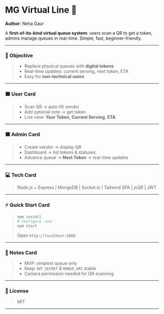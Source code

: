 # MG Virtual Line 🚀

**Author:** Neha Gaur

A **first-of-its-kind virtual queue system**: users scan a QR to get a token, admins manage queues in real-time. Simple, fast, beginner-friendly.

---

### 🎯 Objective

> * Replace physical queues with **digital tokens**
> * Real-time updates: current serving, next token, ETA
> * Easy for **non-technical users**

---

### 🟦 User Card

> * Scan QR → auto-fill vendor
> * Add optional note → get token
> * Live view: **Your Token**, **Current Serving**, **ETA**

---

### 🟩 Admin Card

> * Create vendor → display QR
> * Dashboard → list tokens & statuses
> * Advance queue → **Next Token** → real-time updates

---

### 💻 Tech Card

> Node.js + Express | MongoDB | Socket.io | Tailwind SPA | jsQR | JWT

---

### ⚡ Quick Start Card

> ```bash
> npm install
> # Configure .env
> npm start
> ```
>
> Open `http://localhost:3000`

---

### 🔧 Notes Card

> * MVP: simplest queue only
> * Keep `JWT_SECRET` & `MONGO_URI` stable
> * Camera permission needed for QR scanning

---

### 📝 License

> MIT

---